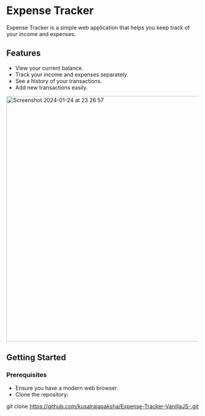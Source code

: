 # Expense Tracker

Expense Tracker is a simple web application that helps you keep track of your income and expenses.

## Features

- View your current balance.
- Track your income and expenses separately.
- See a history of your transactions.
- Add new transactions easily.

<img width="643" alt="Screenshot 2024-01-24 at 23 26 57" src="https://github.com/kusalrajapaksha/Expense-Tracker-VanillaJS-/assets/72430450/be235da1-732d-4f29-95d1-7a270360b67b">

## Getting Started

### Prerequisites

- Ensure you have a modern web browser.
- Clone the repository:

git clone https://github.com/kusalrajapaksha/Expense-Tracker-VanillaJS-.git
